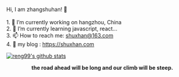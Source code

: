 Hi, I am zhangshuhan! 👋<br/><br/>1. 🔭 I’m currently working on hangzhou, China<br/>2. 🌱 I’m currently learning javascript, react...<br/>3. 📫 How to reach me: shuxhan@163.com<br/>4. 💬 my blog : https://shuxhan.com 

[![reng99's github stats](https://github-readme-stats.vercel.app/api?username=shuxhan&show_icons=true&theme=dracula)](https://github.com/anuraghazra/github-readme-stats)


<div align=center><b>the road ahead will be long and our climb will be steep.</b></div>

